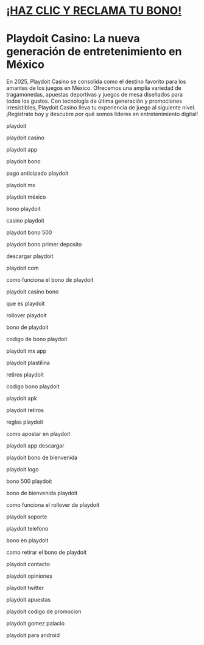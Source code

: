# <a href="https://bit.ly/casmx">¡HAZ CLIC Y RECLAMA TU BONO!</a>

# Playdoit Casino: La nueva generación de entretenimiento en México

En 2025, Playdoit Casino se consolida como el destino favorito para los amantes de los juegos en México. Ofrecemos una amplia variedad de tragamonedas, apuestas deportivas y juegos de mesa diseñados para todos los gustos. Con tecnología de última generación y promociones irresistibles, Playdoit Casino lleva tu experiencia de juego al siguiente nivel. ¡Regístrate hoy y descubre por qué somos líderes en entretenimiento digital!

playdoit

playdoit casino

playdoit app

playdoit bono

pago anticipado playdoit

playdoit mx

playdoit méxico

bono playdoit

casino playdoit

playdoit bono 500

playdoit bono primer deposito

descargar playdoit

playdoit com

como funciona el bono de playdoit

playdoit casino bono

que es playdoit

rollover playdoit

bono de playdoit

codigo de bono playdoit

playdoit mx app

playdoit plastilina

retiros playdoit

codigo bono playdoit

playdoit apk

playdoit retiros

reglas playdoit

como apostar en playdoit

playdoit app descargar

playdoit bono de bienvenida

playdoit logo

bono 500 playdoit

bono de bienvenida playdoit

como funciona el rollover de playdoit

playdoit soporte

playdoit telefono

bono en playdoit

como retirar el bono de playdoit

playdoit contacto

playdoit opiniones

playdoit twitter

playdoit apuestas

playdoit codigo de promocion

playdoit gomez palacio

playdoit para android
